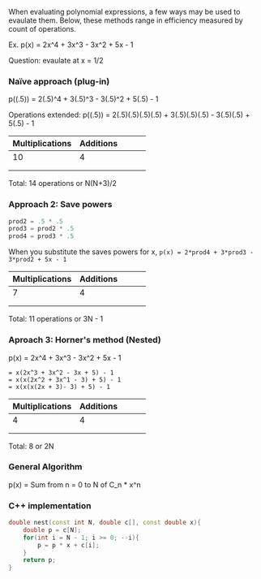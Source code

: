 When evaluating polynomial expressions, a few ways may be used to evaulate them. Below, these methods range in efficiency measured by count of operations. 

Ex.
p(x) = 2x^4 + 3x^3 - 3x^2 + 5x - 1

Question: evaulate at x = 1/2

### Naïve approach (plug-in)
p((.5)) = 2(.5)^4 + 3(.5)^3 - 3(.5)^2 + 5(.5) - 1

Operations extended:
p((.5)) = 2(.5)(.5)(.5)(.5) + 3(.5)(.5)(.5) - 3(.5)(.5) + 5(.5) - 1

| Multiplications | Additions |   |   |   |
|-----------------|-----------|---|---|---|
| 10              | 4         |   |   |   |
|                 |           |   |   |   |
|                 |           |   |   |   |

Total: 14 operations or N(N+3)/2


### Approach 2: Save powers

```python
prod2 = .5 * .5
prod3 = prod2 * .5
prod4 = prod3 * .5
```

When you substitute the saves powers for x,
`p(x) = 2*prod4 + 3*prod3 - 3*prod2 + 5x - 1`

| Multiplications | Additions |   |   |   |
|-----------------|-----------|---|---|---|
| 7               | 4         |   |   |   |
|                 |           |   |   |   |
|                 |           |   |   |   |

Total: 11 operations or 3N - 1


### Aproach 3: Horner's method (Nested)
p(x) = 2x^4 + 3x^3 - 3x^2 + 5x - 1

	= x(2x^3 + 3x^2 - 3x + 5) - 1
	= x(x(2x^2 + 3x^1 - 3) + 5) - 1
	= x(x(x(2x + 3)- 3) + 5) - 1

| Multiplications | Additions |   |   |   |
|-----------------|-----------|---|---|---|
| 4               | 4         |   |   |   |
|                 |           |   |   |   |
|                 |           |   |   |   |

Total: 8 or 2N
### General Algorithm

p(x) = Sum from n = 0 to N of C_n * x^n


### C++ implementation

```c++
double nest(const int N, double c[], const double x){
	double p = c[N];
	for(int i = N - 1; i >= 0; --i){
		p = p * x + c[i];
	}
	return p;
}
```

